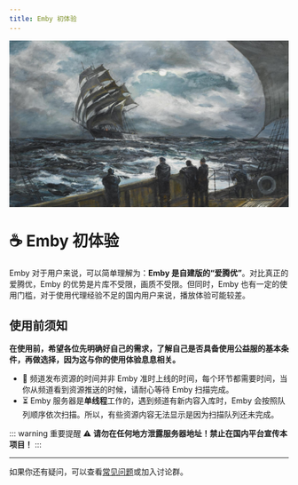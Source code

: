 ```yaml
---
title: Emby 初体验
---
```


<div style="width: 100%; height: 300px; overflow: hidden; margin-bottom: 20px;">
    <img src="/assets/2.jpg" alt="头部图片" style="width: 100%; height: auto; object-fit: cover;">
</div>

# ☕ Emby 初体验

Emby 对于用户来说，可以简单理解为：**Emby 是自建版的“爱腾优”**。对比真正的爱腾优，Emby 的优势是片库不受限，画质不受限。但同时，Emby 也有一定的使用门槛，对于使用代理经验不足的国内用户来说，播放体验可能较差。

## 使用前须知

**在使用前，希望各位先明确好自己的需求，了解自己是否具备使用公益服的基本条件，再做选择，因为这与你的使用体验息息相关。**

- 📌 频道发布资源的时间并非 Emby 准时上线的时间，每个环节都需要时间，当你从频道看到资源推送的时候，请耐心等待 Emby 扫描完成。
- ⏳ Emby 服务器是**单线程**工作的，遇到频道有新内容入库时，Emby 会按照队列顺序依次扫描。所以，有些资源内容无法显示是因为扫描队列还未完成。

::: warning 重要提醒
⚠️ **请勿在任何地方泄露服务器地址！禁止在国内平台宣传本项目！**
:::

---

如果你还有疑问，可以查看[常见问题](./faq.md)或加入讨论群。

